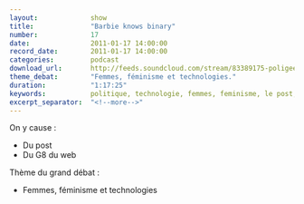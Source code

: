 ```yaml
---
layout:             show
title:              "Barbie knows binary"
number:             17
date:               2011-01-17 14:00:00
record_date:        2011-01-17 14:00:00
categories:         podcast
download_url:       http://feeds.soundcloud.com/stream/83389175-poligeek-poligeek17.mp3
theme_debat:        "Femmes, féminisme et technologies."
duration:           "1:17:25"
keywords:           politique, technologie, femmes, feminisme, le post, G8
excerpt_separator:  "<!--more-->"
---
```



On y cause :

- Du post
- Du G8 du web

Thème du grand débat :

- Femmes, féminisme et technologies
